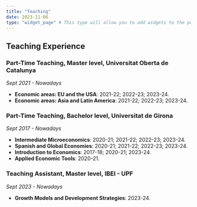 ```yaml
---
title: "Teaching"
date: 2023-11-06
type: "widget_page" # This type will allow you to add widgets to the page
---
```


## Teaching Experience

### Part-Time Teaching, Master level, Universitat Oberta de Catalunya
*Sept 2021 - Nowadays*

- **Economic areas: EU and the USA**: 2021-22; 2022-23; 2023-24.
- **Economic areas: Asia and Latin America**: 2021-22; 2022-23; 2023-24.

### Part-Time Teaching, Bachelor level, Universitat de Girona
*Sept 2017 - Nowadays*

- **Intermediate Microeconomics**: 2020-21; 2021-22; 2022-23; 2023-24.
- **Spanish and Global Economies**: 2020-21; 2021-22; 2022-23; 2023-24.
- **Introduction to Economics**: 2017-18; 2020-21; 2023-24.
- **Applied Economic Tools**: 2020-21.

### Teaching Assistant, Master level, IBEI - UPF
*Sept 2023 - Nowadays*

- **Growth Models and Development Strategies**: 2023-24.